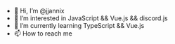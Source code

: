 - 👋 Hi, I’m @jjannix
- 👀 I’m interested in JavaScript && Vue.js && discord.js
- 🌱 I’m currently learning TypeScript && Vue.js
- 📫 How to reach me 

<!---
jjannix/jjannix is a ✨ special ✨ repository because its `README.md` (this file) appears on your GitHub profile.
You can click the Preview link to take a look at your changes.
--->
